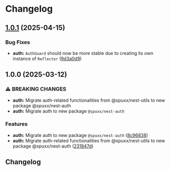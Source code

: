 # Changelog

## [1.0.1](https://github.com/spuxx-dev/jslibs/compare/nest-auth-v1.0.0...nest-auth-v1.0.1) (2025-04-15)


### Bug Fixes

* **auth:** `AuthGuard` should now be more stable due to creating its own instance of `Reflector` ([9d3a0d9](https://github.com/spuxx-dev/jslibs/commit/9d3a0d9722282a4ea720cd33d58af1e6764bf5bc))

## 1.0.0 (2025-03-12)


### ⚠ BREAKING CHANGES

* **auth:** Migrate auth-related functionalities from @spuxx/nest-utils to new package @spuxx/nest-auth
* **auth:** Migrate auth to new package `@spuxx/nest-auth`

### Features

* **auth:** Migrate auth to new package `@spuxx/nest-auth` ([8c96838](https://github.com/spuxx-dev/jslibs/commit/8c9683875eb5b11768758c7cd8bebec8cae8f4d0))
* **auth:** Migrate auth-related functionalities from @spuxx/nest-utils to new package @spuxx/nest-auth ([231847d](https://github.com/spuxx-dev/jslibs/commit/231847d92729177d447e47dfff71fa7eb622cbd8))

## Changelog
